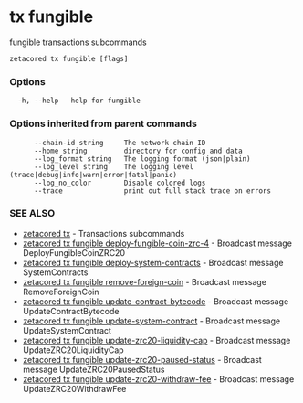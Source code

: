 # tx fungible

fungible transactions subcommands

```
zetacored tx fungible [flags]
```

### Options

```
  -h, --help   help for fungible
```

### Options inherited from parent commands

```
      --chain-id string     The network chain ID
      --home string         directory for config and data 
      --log_format string   The logging format (json|plain) 
      --log_level string    The logging level (trace|debug|info|warn|error|fatal|panic) 
      --log_no_color        Disable colored logs
      --trace               print out full stack trace on errors
```

### SEE ALSO

* [zetacored tx](zetacored_tx.md)	 - Transactions subcommands
* [zetacored tx fungible deploy-fungible-coin-zrc-4](zetacored_tx_fungible_deploy-fungible-coin-zrc-4.md)	 - Broadcast message DeployFungibleCoinZRC20
* [zetacored tx fungible deploy-system-contracts](zetacored_tx_fungible_deploy-system-contracts.md)	 - Broadcast message SystemContracts
* [zetacored tx fungible remove-foreign-coin](zetacored_tx_fungible_remove-foreign-coin.md)	 - Broadcast message RemoveForeignCoin
* [zetacored tx fungible update-contract-bytecode](zetacored_tx_fungible_update-contract-bytecode.md)	 - Broadcast message UpdateContractBytecode
* [zetacored tx fungible update-system-contract](zetacored_tx_fungible_update-system-contract.md)	 - Broadcast message UpdateSystemContract
* [zetacored tx fungible update-zrc20-liquidity-cap](zetacored_tx_fungible_update-zrc20-liquidity-cap.md)	 - Broadcast message UpdateZRC20LiquidityCap
* [zetacored tx fungible update-zrc20-paused-status](zetacored_tx_fungible_update-zrc20-paused-status.md)	 - Broadcast message UpdateZRC20PausedStatus
* [zetacored tx fungible update-zrc20-withdraw-fee](zetacored_tx_fungible_update-zrc20-withdraw-fee.md)	 - Broadcast message UpdateZRC20WithdrawFee

